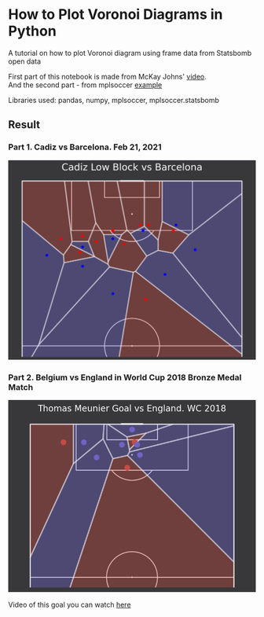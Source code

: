 # How to Plot Voronoi Diagrams in Python

A tutorial on how to plot Voronoi diagram using frame data from Statsbomb open data

First part of this notebook is made from McKay Johns' [video](https://www.youtube.com/playlist?list=PL10a1_q15HwqVEcnqt3tXs1bgvawjsQNW).  
And the second part - from mplsoccer [example](https://mplsoccer.readthedocs.io/en/latest/gallery/pitch_plots/plot_voronoi.html)

Libraries used: pandas, numpy, mplsoccer, mplsoccer.statsbomb

## Result

### Part 1. Cadiz vs Barcelona. Feb 21, 2021

![Cadiz vs Barcelona](cadiz-low-block-vs-barcelona.png "Cadiz vs Barcelona")

### Part 2. Belgium vs England in World Cup 2018 Bronze Medal Match
![Thomas Meunier Goal vs England in World Cup 2018 Bronze Medal Match](thomas-meunier-goal-vs-england-wc-2018-bronze-medal.png "Thomas Meunier Goal. Voronoi Diagram")

Video of this goal you can watch [here](https://youtu.be/x_5SJPKMHAA?t=7)